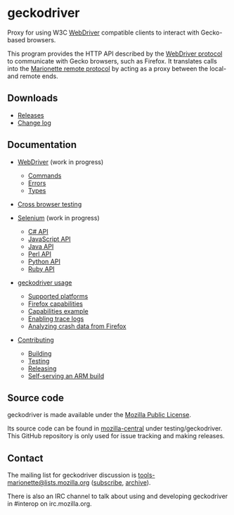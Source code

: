 geckodriver
===========

Proxy for using W3C [WebDriver] compatible clients to interact with
Gecko-based browsers.

This program provides the HTTP API described by the [WebDriver
protocol] to communicate with Gecko browsers, such as Firefox.  It
translates calls into the [Marionette remote protocol] by acting
as a proxy between the local- and remote ends.

[WebDriver protocol]: https://w3c.github.io/webdriver/#protocol
[Marionette remote protocol]: https://firefox-source-docs.mozilla.org/testing/marionette/
[WebDriver]: https://developer.mozilla.org/en-US/docs/Web/WebDriver


Downloads
---------

* [Releases](https://github.com/mozilla/geckodriver/releases/latest)
* [Change log](https://searchfox.org/mozilla-central/source/testing/geckodriver/CHANGES.md)


Documentation
-------------

* [WebDriver] (work in progress)
  * [Commands](https://developer.mozilla.org/en-US/docs/Web/WebDriver/Commands)
  * [Errors](https://developer.mozilla.org/en-US/docs/Web/WebDriver/Errors)
  * [Types](https://developer.mozilla.org/en-US/docs/Web/WebDriver/Types)

* [Cross browser testing](https://developer.mozilla.org/en-US/docs/Learn/Tools_and_testing/Cross_browser_testing)

* [Selenium](https://seleniumhq.github.io/docs/) (work in progress)
  * [C# API](https://seleniumhq.github.io/selenium/docs/api/dotnet/)
  * [JavaScript API](https://seleniumhq.github.io/selenium/docs/api/javascript/)
  * [Java API](https://seleniumhq.github.io/selenium/docs/api/java/)
  * [Perl API](https://metacpan.org/pod/Selenium::Remote::Driver)
  * [Python API](https://seleniumhq.github.io/selenium/docs/api/py/)
  * [Ruby API](https://seleniumhq.github.io/selenium/docs/api/rb/)

* [geckodriver usage](https://firefox-source-docs.mozilla.org/testing/geckodriver/Usage.html)
  * [Supported platforms](https://firefox-source-docs.mozilla.org/testing/geckodriver/Support.html)
  * [Firefox capabilities](https://firefox-source-docs.mozilla.org/testing/geckodriver/Capabilities.html)
  * [Capabilities example](https://firefox-source-docs.mozilla.org/testing/geckodriver/Capabilities.html#capabilities-example)
  * [Enabling trace logs](https://firefox-source-docs.mozilla.org/testing/geckodriver/TraceLogs.html)
  * [Analyzing crash data from Firefox](https://firefox-source-docs.mozilla.org/testing/geckodriver/CrashReports.html)

* [Contributing](https://firefox-source-docs.mozilla.org/testing/geckodriver/#for-developers)
  * [Building](https://firefox-source-docs.mozilla.org/testing/geckodriver/Building.html)
  * [Testing](https://firefox-source-docs.mozilla.org/testing/geckodriver/Testing.html)
  * [Releasing](https://firefox-source-docs.mozilla.org/testing/geckodriver/Releasing.html)
  * [Self-serving an ARM build](https://firefox-source-docs.mozilla.org/testing/geckodriver/ARM.html)


Source code
-----------

geckodriver is made available under the [Mozilla Public License].

Its source code can be found in [mozilla-central] under testing/geckodriver.
This GitHub repository is only used for issue tracking and making releases.

[source code]: https://hg.mozilla.org/mozilla-unified/file/tip/testing/geckodriver
[Mozilla Public License]: https://www.mozilla.org/en-US/MPL/2.0/
[mozilla-central]: https://hg.mozilla.org/mozilla-central/file/tip/testing/geckodriver


Contact
-------

The mailing list for geckodriver discussion is
tools-marionette@lists.mozilla.org ([subscribe], [archive]).

There is also an IRC channel to talk about using and developing
geckodriver in #interop on irc.mozilla.org.

[subscribe]: https://lists.mozilla.org/listinfo/tools-marionette
[archive]: https://lists.mozilla.org/pipermail/tools-marionette/

